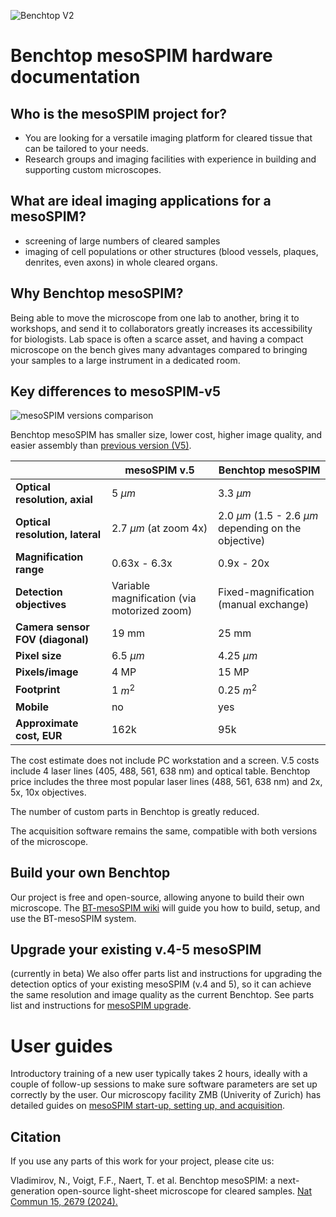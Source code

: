 ![Benchtop V2](https://github.com/mesoSPIM/benchtop-hardware/blob/main/Benchtop-2024(default-version)/CAD-model-Inventor/mesoSPIM/renderings/overview/benchtop-mesoSPIM_latest.png)

# Benchtop mesoSPIM hardware documentation

## Who is the mesoSPIM project for?
* You are looking for a versatile imaging platform for cleared tissue that can be tailored to your needs.
* Research groups and imaging facilities with experience in building and supporting custom microscopes.

## What are ideal imaging applications for a mesoSPIM?
* screening of large numbers of cleared samples
* imaging of cell populations or other structures (blood vessels, plaques, denrites, even axons) in whole cleared organs.

## Why Benchtop mesoSPIM?
Being able to move the microscope from one lab to another, bring it to workshops, and send it to collaborators greatly increases its accessibility for biologists. Lab space is often a scarce asset, and having a compact microscope on the bench gives many advantages compared to bringing your samples to a large instrument in a dedicated room. 

## Key differences to mesoSPIM-v5
![mesoSPIM versions comparison](images/mesoSPIM-comparison.png)


Benchtop mesoSPIM has smaller size, lower cost, higher image quality, and easier assembly than [previous version (V5)](https://github.com/mesoSPIM/mesoSPIM-hardware-documentation). 

| 					| **mesoSPIM v.5** | **Benchtop mesoSPIM** |
|----------|----------|--------------------|
|**Optical resolution, axial**| 5 $\mu m$ | 3.3 $\mu m$  | 
|**Optical resolution, lateral**| 2.7 $\mu m$ (at zoom 4x) | 2.0 $\mu m$ (1.5 - 2.6 $\mu m$ depending on the objective) | 
|**Magnification range**| 0.63x - 6.3x | 0.9x - 20x | 
| **Detection objectives** 	|  Variable magnification (via motorized zoom)  | Fixed-magnification (manual exchange) |
| **Camera sensor FOV (diagonal)** | 19 mm |  25 mm |
| **Pixel size** | 6.5 $\mu m$  | 4.25 $\mu m$  | 
| **Pixels/image** | 4 MP | 15 MP |
| **Footprint** | 1 $m^2$ |  0.25 $m^2$ |
| **Mobile** |  no | yes |
| **Approximate cost, EUR** | 162k | 95k | 

The cost estimate does not include PC workstation and a screen. V.5 costs include 4 laser lines (405, 488, 561, 638 nm) and optical table. Benchtop price includes the three most popular laser lines (488, 561, 638 nm) and 2x, 5x, 10x objectives. 

The number of custom parts in Benchtop is greatly reduced. 

The acquisition software remains the same, compatible with both versions of the microscope. 

## Build your own Benchtop
Our project is free and open-source, allowing anyone to build their own microscope. The [BT-mesoSPIM wiki](https://github.com/mesoSPIM/benchtop-hardware/wiki) will guide you how to build, setup, and use the BT-mesoSPIM system.

## Upgrade your existing v.4-5 mesoSPIM
(currently in beta) We also offer parts list and instructions for upgrading the detection optics of your existing mesoSPIM (v.4 and 5), so it can achieve the same resolution and image quality as the current Benchtop. See parts list and instructions for [mesoSPIM upgrade](https://github.com/mesoSPIM/benchtop-hardware/tree/main/v4-5-upgrade-2023).

# User guides
Introductory training of a new user typically takes 2 hours, ideally with a couple of follow-up sessions to make sure software parameters are set up correctly by the user. Our microscopy facility ZMB (Univerity of Zurich) has detailed guides on [mesoSPIM start-up, setting up, and acquisition](https://zmb.dozuki.com/c/Lightsheet_microscopy#Section_MesoSPIM).

## Citation
If you use any parts of this work for your project, please cite us:

Vladimirov, N., Voigt, F.F., Naert, T. et al. Benchtop mesoSPIM: a next-generation open-source light-sheet microscope for cleared samples. [Nat Commun 15, 2679 (2024).](https://doi.org/10.1038/s41467-024-46770-2)
